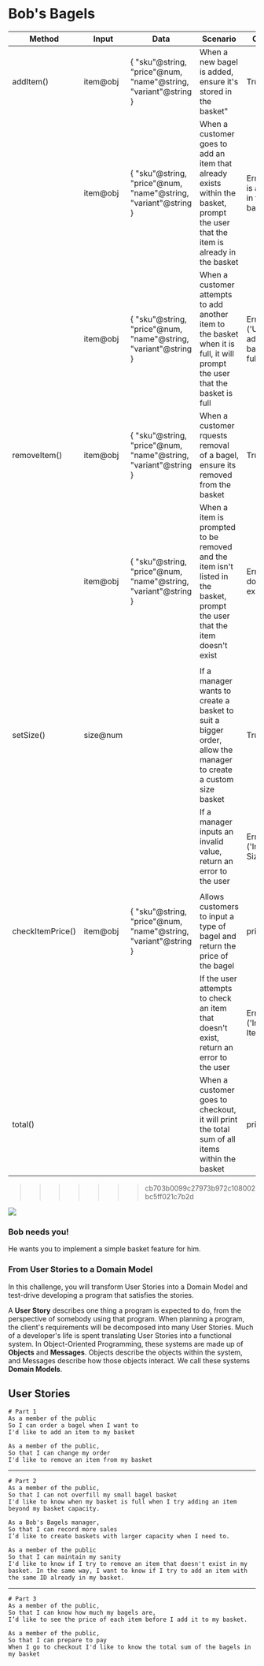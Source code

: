 # Bob's Bagels


| Method           | Input    | Data                                                           | Scenario                                                                                                                          | Outputs                                      |
|------------------|----------|----------------------------------------------------------------|-----------------------------------------------------------------------------------------------------------------------------------|----------------------------------------------|
| addItem()        | item@obj | { "sku"@string, "price"@num, "name"@string, "variant"@string } | When a new bagel is added, ensure it's stored in the basket"                                                                      | True                                         |
|                  | item@obj | { "sku"@string, "price"@num, "name"@string, "variant"@string } | When a customer goes to add an item that already exists within the basket, prompt the user that the item is already in the basket | Error ('Item is already in the basket')      |
|                  | item@obj | { "sku"@string, "price"@num, "name"@string, "variant"@string } | When a customer attempts to add another item to the basket when it is full, it will prompt the user that the basket is full       | Error ('Unable to add item, basket is full') |
| removeItem()     | item@obj | { "sku"@string, "price"@num, "name"@string, "variant"@string } | When a customer rquests removal of a bagel, ensure its removed from the basket                                                    | True                                         |
|                  | item@obj | { "sku"@string, "price"@num, "name"@string, "variant"@string } | When a item is prompted to be removed and the item isn't listed in the basket, prompt the user that the item doesn't exist        | Error ('Item does not exist')                |
|                  |          |                                                                |                                                                                                                                   |                                              |
| setSize()        | size@num |                                                                | If a manager wants to create a basket to suit a bigger order, allow the manager to create a custom size basket                    | True                                         |
|                  |          |                                                                | If a manager inputs an invalid value, return an error to the user                                                                 | Error ('Invalid Size')                       |
|                  |          |                                                                |                                                                                                                                   |                                              |
| checkItemPrice() | item@obj | { "sku"@string, "price"@num, "name"@string, "variant"@string } | Allows customers to input a type of bagel and return the price of the bagel                                                       | price@num                                    |
|                  |          |                                                                | If the user attempts to check an item that doesn't exist, return an error to the user                                             | Error ('Invalid Item')                       |
| total()          |          |                                                                | When a customer goes to checkout, it will print the total sum of all items within the basket                                      | price@num                                    |
>>>>>>> cb703b0099c27973b972c108002bc5ff021c7b2d

![](./_images/bagels.jpg)

### Bob needs you!

He wants you to implement a simple basket feature for him.

### From User Stories to a Domain Model

In this challenge, you will transform User Stories into a Domain Model and test-drive developing a program that satisfies the stories.

A **User Story** describes one thing a program is expected to do, from the perspective of somebody using that program. When planning a program, the client's requirements will be decomposed into many User Stories. Much of a developer's life is spent translating User Stories into a functional system. In Object-Oriented Programming, these systems are made up of **Objects** and **Messages**. Objects describe the objects within the system, and Messages describe how those objects interact. We call these systems **Domain Models**.


## User Stories

```
# Part 1
As a member of the public
So I can order a bagel when I want to
I'd like to add an item to my basket

As a member of the public,
So that I can change my order
I'd like to remove an item from my basket
```
---
```
# Part 2
As a member of the public,
So that I can not overfill my small bagel basket
I'd like to know when my basket is full when I try adding an item beyond my basket capacity.

As a Bob's Bagels manager,
So that I can record more sales
I’d like to create baskets with larger capacity when I need to.

As a member of the public
So that I can maintain my sanity
I'd like to know if I try to remove an item that doesn't exist in my basket. In the same way, I want to know if I try to add an item with the same ID already in my basket.
```
---
```
# Part 3
As a member of the public,
So that I can know how much my bagels are,
I’d like to see the price of each item before I add it to my basket.

As a member of the public,
So that I can prepare to pay
When I go to checkout I'd like to know the total sum of the bagels in my basket
```
